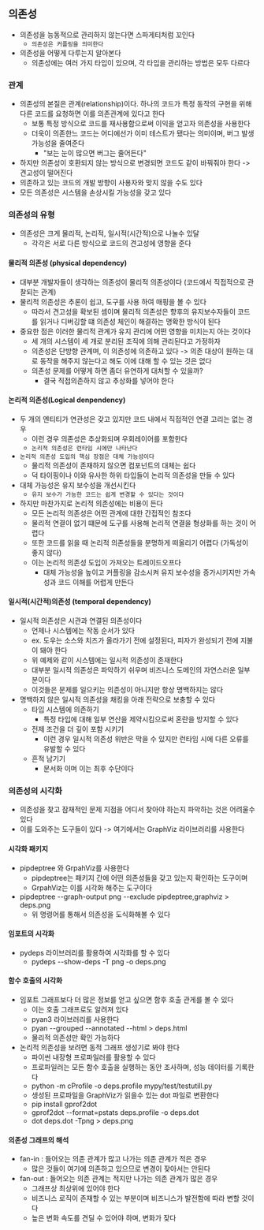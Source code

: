 ## 의존성

- 의존성을 능동적으로 관리하지 않는다면 스파게티처럼 꼬인다
    - `의존성은 커플링을 의미한다`
- 의존성을 어떻게 다루는지 알아본다
    - 의존성에는 여러 가지 타입이 있으며, 각 타입을 관리하는 방법은 모두 다르다

### 관계

- 의존성의 본질은 관계(relationship)이다. 하나의 코드가 특정 동작의 구현을 위해 다른 코드를 요청하면 이를 의존관계에 있다고 한다
    - 보통 특정 방식으로 코드를 재사용함으로써 이익을 얻고자 의존성을 사용한다
    - 더욱이 의존한느 코드는 어디에선가 이미 테스트가 됐다는 의미이며, 버그 발생 가능성을 줄여준다
        - "보는 눈이 많으면 버그는 줄어든다"
- 하지만 의존성이 호환되지 않는 방식으로 변경되면 코드도 같이 바꿔줘야 한다 -> 견고성이 떨어진다
- 의존하고 있는 코드의 개발 방향이 사용자와 맞지 않을 수도 있다
- 모든 의존성은 시스템을 손상시킬 가능성을 갖고 있다

### 의존성의 유형

- 의존성은 크게 물리적, 논리적, 일시적(시간적)으로 나눌수 있달
    - 각각은 서로 다른 방식으로 코드의 견고성에 영향을 준다

#### 물리적 의존성 (physical dependency)

- 대부분 개발자들이 생각하는 의존성이 물리적 의존성이다 (코드에서 직접적으로 관찰되는 관계)
- 물리적 의존성은 추론이 쉽고, 도구를 사용 하여 매핑을 볼 수 있다
    - 따라서 견고성을 확보된 셈이며 물리적 의존성은 향후의 유지보수자들이 코드를 읽거나 디버깅할 떄 의존성 체인이 해결하는 명확한 방식이 된다
- 중요한 점은 이러한 물리적 관계가 유지 관리에 어떤 영향을 미치는지 아는 것이다
    - 세 개의 시스템이 세 개로 분리된 조직에 의해 관리된다고 가정하자
    - 의존성은 단방향 관계며, 이 의존성에 의존하고 있다 -> 의존 대상이 원하는 대로 동작을 해주지 않는다고 해도 이에 대해 할 수 있는 것은 없다
    - 의존성 문제를 어떻게 하면 좀더 유연하게 대처할 수 있을까?
        - 결국 직접의존하지 않고 추상화를 넣어야 한다

#### 논리적 의존성(Logical denpendency)

- 두 개의 엔티티가 연관성은 갖고 있지만 코드 내에서 직접적인 연결 고리는 없는 경우
    - 이런 경우 의존성은 추상화되며 우회레이어를 포함한다
    - `논리적 의존성은 런타임 시에만 나타난다`
- `논리적 의존성 도입의 핵심 장점은 대체 가능성이다`
    - 물리적 의존성이 존재하지 않으면 컴포넌트의 대체는 쉽다
    - 덕 타이핑이나 이와 유사한 하위 타입들이 논리적 의존성을 만들 수 있다
- 대체 가능성은 유지 보수성을 개선시킨다
    - `유지 보수가 가능한 코드는 쉽게 변경할 수 있다는 것이다`
- 하지만 마찬가지로 논리적 의존성에는 비용이 든다
    - 모든 논리적 의존성은 어떤 관계에 대한 간접적인 참조다
    - 물리적 연결이 없기 떄문에 도구를 사용해 논리적 연결을 형상화를 하는 것이 어렵다
    - 또한 코드를 읽을 때 논리적 의존성들을 분명하게 떠올리기 어렵다 (가독성이 좋지 않다)
    - 이는 논리적 의존성 도입이 가져오는 트레이드오프다
        - 대체 가능성을 높이고 커플링을 감소시켜 유지 보수성을 증가시키지만 가속성과 코드 이해를 어렵게 만든다

#### 일시적(시간적)의존성 (temporal dependency)

- 일시적 의존성은 시관과 연결된 의존성이다
    - 언제나 시스템에는 작동 순서가 있다
    - ex. 도우는 소스와 치즈가 올라가기 전에 설정된다, 피자가 완성되기 전에 지불이 돼야 한다
    - 위 예제와 같이 시스템에는 일시적 의존성이 존재한다
    - 대부분 일시적 의존성은 파악하기 쉬우며 비즈니스 도메인의 자연스러운 일부분이다
    - 이것들은 문제를 일으키는 의존성이 아니지만 항상 명백하지는 않다
- 명백하지 않은 일시적 의존성을 채킹을 아래 전략으로 보충할 수 있다
    - 타입 시스템에 의존하기
        - 특정 타입에 대해 일부 연산을 제약시킴으로써 혼란을 방지할 수 있다
    - 전제 조건을 더 깊이 포함 시키기
        - 이런 경우 일시적 의존성 위반은 막을 수 있지만 런타임 시에 다른 오류를 유발할 수 있다
    - 흔적 남기기
        - 문서화 이며 이는 최후 수단이다

### 의존성의 시각화

- 의존성을 찾고 잠재적인 문제 지점을 어디서 찾아야 하는지 파악하는 것은 어려울수 있다
- 이를 도와주는 도구들이 있다 -> 여기에서는 GraphViz 라이브러리를 사용한다

#### 시각화 패키지

- pipdeptree 와 GrpahViz를 사용한다
    - pipdeptree는 패키지 간에 어떤 의존성들을 갖고 있는지 확인하는 도구이며
    - GrpahViz는 이를 시각화 해주는 도구이다
- pipdeptree --graph-output png --exclude pipdeptree,graphviz > deps.png
    - 위 명령어를 통해서 의존성을 도식화해볼 수 있다

#### 임포트의 시각화

- pydeps 라이브러리를 활용하여 시각화를 할 수 있다
    - pydeps --show-deps <source cod location> -T png -o deps.png

#### 함수 호출의 시각화

- 임포트 그래프보다 더 많은 정보를 얻고 싶으면 함후 호출 관게를 볼 수 있다
    - 이는 호출 그래프로도 알려져 있다
    - pyan3 라이브러리를 사용한다
    - pyan <Python files> --grouped --annotated --html > deps.html
    - 물리적 의존성만 확인 가능하다
- 논리적 의존성을 보려면 동적 그래프 생성기로 봐야 한다
    - 파이썬 내장형 프로파일러를 활용할 수 있다
    - 프로파일러는 모든 함수 호출을 실행하는 동안 조사하며, 성능 데이터를 기록한다
    - python -m cProfile -o deps.profile mypy/test/testutill.py
    - 생성된 프로파일을 GraphViz가 읽을수 있는 dot 파일로 변환한다
    - pip install gprof2dot
    - gprof2dot --format=pstats deps.profile -o deps.dot
    - dot deps.dot -Tpng > deps.png

#### 의존성 그래프의 해석

- fan-in : 들어오는 의존 관계가 많고 나가는 의존 관계가 적은 경우
    - 많은 것들이 여기에 의존하고 있으므로 변경이 잦아서는 안된다
- fan-out : 들어오는 의존 관계는 적지만 나가는 의존 관계가 많은 경우
    - 그래프상 최상위에 있어야 한다
    - 비즈니스 로직이 존재할 수 있는 부분이며 비즈니스가 발전함에 따라 변할 것이다
    - 높은 변화 속도를 견딜 수 있어야 하며, 변화가 잦다
